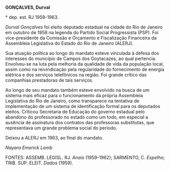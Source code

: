 **GONÇALVES, Durval**

\* dep. est. RJ 1959-1963.

*Durval Gonçalves* foi eleito deputado estadual na cidade do Rio de
Janeiro em outubro de 1958 na legenda do Partido Social Progressista
(PSP). Foi vice-presidente da Comissão e Orçamento e Fiscalização
Financeira da Assembleia Legislativa do Estado do Rio de Janeiro
(ALERJ).

Sua atuação política ao longo do mandato esteve vinculada à defesa dos
interesses do município de Campos dos Goytacazes, ao qual pertencia.
Envolveu-se na luta pela melhoria da qualidade de vida da população
local, assim como na reivindicação pela regularidade do fornecimento de
energia elétrica e dos serviços telefônicos na região. Foi grande
crítico das companhias prestadoras de tais serviços.

Ao longo de seu mandato também esteve envolvido na busca de um sistema
mais eficaz para o funcionamento da própria Assembleia Legislativa do
Rio de Janeiro, como transparece na tentativa de implementação de um
sistema de identificação formal para os deputados eleitos. Criticou
Secretaria de Educação do governo estadual pelo abandono do professorado
no estado como um todo, em especial a ausência de assinatura dos
contratos das professoras substitutas, que representava um grande
problema social do período.

Deixou a ALERJ em 1963, ao final do mandato.

*Nayara Emerick Lamb*

FONTES: ASSEMB. LEGISL. RJ. *Anais* (1959-1962); SARMENTO, C. *Espelho*;
TRIB. SUP. ELEIT. *Dados* (1959).
